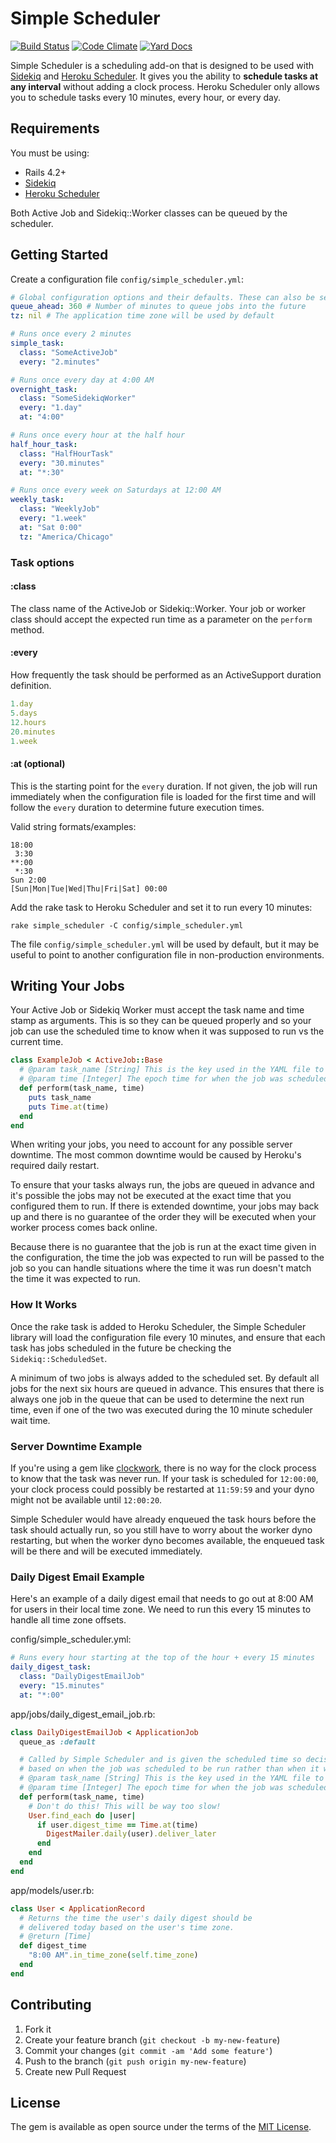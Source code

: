 # Simple Scheduler

[![Build Status](https://travis-ci.org/simplymadeapps/simple_scheduler.svg?branch=master)](https://travis-ci.org/simplymadeapps/simple_scheduler)
[![Code Climate](https://codeclimate.com/github/simplymadeapps/simple_scheduler/badges/gpa.svg)](https://codeclimate.com/github/simplymadeapps/simple_scheduler)
[![Yard Docs](http://img.shields.io/badge/yard-docs-blue.svg)](http://www.rubydoc.info/github/simplymadeapps/simple_scheduler/)

Simple Scheduler is a scheduling add-on that is designed to be used with
[Sidekiq](http://sidekiq.org) and
[Heroku Scheduler](https://elements.heroku.com/addons/scheduler). It
gives you the ability to **schedule tasks at any interval** without adding
a clock process. Heroku Scheduler only allows you to schedule tasks every 10 minutes,
every hour, or every day.

## Requirements

You must be using:

- Rails 4.2+
- [Sidekiq](http://sidekiq.org)
- [Heroku Scheduler](https://elements.heroku.com/addons/scheduler)

Both Active Job and Sidekiq::Worker classes can be queued by the scheduler.

## Getting Started

Create a configuration file `config/simple_scheduler.yml`:

```yml
# Global configuration options and their defaults. These can also be set on each task.
queue_ahead: 360 # Number of minutes to queue jobs into the future
tz: nil # The application time zone will be used by default

# Runs once every 2 minutes
simple_task:
  class: "SomeActiveJob"
  every: "2.minutes"

# Runs once every day at 4:00 AM
overnight_task:
  class: "SomeSidekiqWorker"
  every: "1.day"
  at: "4:00"

# Runs once every hour at the half hour
half_hour_task:
  class: "HalfHourTask"
  every: "30.minutes"
  at: "*:30"

# Runs once every week on Saturdays at 12:00 AM
weekly_task:
  class: "WeeklyJob"
  every: "1.week"
  at: "Sat 0:00"
  tz: "America/Chicago"
```

### Task options

#### :class

The class name of the ActiveJob or Sidekiq::Worker. Your job or
worker class should accept the expected run time as a parameter
on the `perform` method.

#### :every

How frequently the task should be performed as an ActiveSupport duration definition.

```ruby
1.day
5.days
12.hours
20.minutes
1.week
```

#### :at (optional)

This is the starting point for the `every` duration. If not given, the job will
run immediately when the configuration file is loaded for the first time and will
follow the `every` duration to determine future execution times.

Valid string formats/examples:

```
18:00
 3:30
**:00
 *:30
Sun 2:00
[Sun|Mon|Tue|Wed|Thu|Fri|Sat] 00:00
```

Add the rake task to Heroku Scheduler and set it to run every 10 minutes:

```
rake simple_scheduler -C config/simple_scheduler.yml
```

The file `config/simple_scheduler.yml` will be used by default, but it may be
useful to point to another configuration file in non-production environments.

## Writing Your Jobs

Your Active Job or Sidekiq Worker must accept the task name and time stamp
as arguments. This is so they can be queued properly and so your job can
use the scheduled time to know when it was supposed to run vs the current time.

```ruby
class ExampleJob < ActiveJob::Base
  # @param task_name [String] This is the key used in the YAML file to define the task
  # @param time [Integer] The epoch time for when the job was scheduled to be run
  def perform(task_name, time)
    puts task_name
    puts Time.at(time)
  end
end
```

When writing your jobs, you need to account for any possible server downtime.
The most common downtime would be caused by Heroku's required daily restart.

To ensure that your tasks always run, the jobs are queued in advance and it's
possible the jobs may not be executed at the exact time that you configured
them to run. If there is extended downtime, your jobs may back up and there
is no guarantee of the order they will be executed when your worker process
comes back online.

Because there is no guarantee that the job is run at the exact time given in
the configuration, the time the job was expected to run will be passed to
the job so you can handle situations where the time it was run doesn't match
the time it was expected to run.

### How It Works

Once the rake task is added to Heroku Scheduler, the Simple Scheduler library
will load the configuration file every 10 minutes, and ensure that each task
has jobs scheduled in the future be checking the `Sidekiq::ScheduledSet`.

A minimum of two jobs is always added to the scheduled set. By default all
jobs for the next six hours are queued in advance. This ensures that there is
always one job in the queue that can be used to determine the next run time,
even if one of the two was executed during the 10 minute scheduler wait time.

### Server Downtime Example

If you're using a gem like [clockwork](https://github.com/Rykian/clockwork), there is no way for the clock process to
know that the task was never run. If your task is scheduled for `12:00:00`, your
clock process could possibly be restarted at `11:59:59` and your dyno might not
be available until `12:00:20`.

Simple Scheduler would have already enqueued the task hours before the task should actually
run, so you still have to worry about the worker dyno restarting, but when the worker
dyno becomes available, the enqueued task will be there and will be executed immediately.

### Daily Digest Email Example

Here's an example of a daily digest email that needs to go out at 8:00 AM for
users in their local time zone. We need to run this every 15 minutes to handle
all time zone offsets.

config/simple_scheduler.yml:

```yml
# Runs every hour starting at the top of the hour + every 15 minutes
daily_digest_task:
  class: "DailyDigestEmailJob"
  every: "15.minutes"
  at: "*:00"
```

app/jobs/daily_digest_email_job.rb:

```ruby
class DailyDigestEmailJob < ApplicationJob
  queue_as :default

  # Called by Simple Scheduler and is given the scheduled time so decisions can be made
  # based on when the job was scheduled to be run rather than when it was actually run.
  # @param task_name [String] This is the key used in the YAML file to define the task
  # @param time [Integer] The epoch time for when the job was scheduled to be run
  def perform(task_name, time)
    # Don't do this! This will be way too slow!
    User.find_each do |user|
      if user.digest_time == Time.at(time)
        DigestMailer.daily(user).deliver_later
      end
    end
  end
end
```

app/models/user.rb:

```ruby
class User < ApplicationRecord
  # Returns the time the user's daily digest should be
  # delivered today based on the user's time zone.
  # @return [Time]
  def digest_time
    "8:00 AM".in_time_zone(self.time_zone)
  end
end
```

## Contributing

1. Fork it
2. Create your feature branch (`git checkout -b my-new-feature`)
3. Commit your changes (`git commit -am 'Add some feature'`)
4. Push to the branch (`git push origin my-new-feature`)
5. Create new Pull Request

## License
The gem is available as open source under the terms of the [MIT License](http://opensource.org/licenses/MIT).
